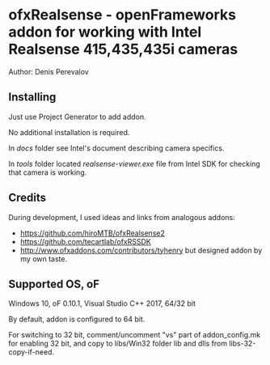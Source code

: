 # ofxRealsense - openFrameworks addon for working with Intel Realsense 415,435,435i cameras

Author: Denis Perevalov

## Installing

Just use Project Generator to add addon.

No additional installation is required.

In *docs* folder see Intel's document describing camera specifics.

In *tools* folder located *realsense-viewer.exe* file from Intel SDK for checking that camera is working. 

## Credits

During development, I used ideas and links from analogous addons: 
* https://github.com/hiroMTB/ofxRealsense2 
* https://github.com/tecartlab/ofxRSSDK 
* http://www.ofxaddons.com/contributors/tyhenry 
but designed addon by my own taste.


## Supported OS, oF

Windows 10, oF 0.10.1, Visual Studio C++ 2017, 64/32 bit

By default, addon is configured to 64 bit.

For switching to 32 bit, comment/uncomment "vs" part of addon_config.mk for enabling 32 bit, and copy to libs/Win32 folder lib and dlls from libs-32-copy-if-need.
